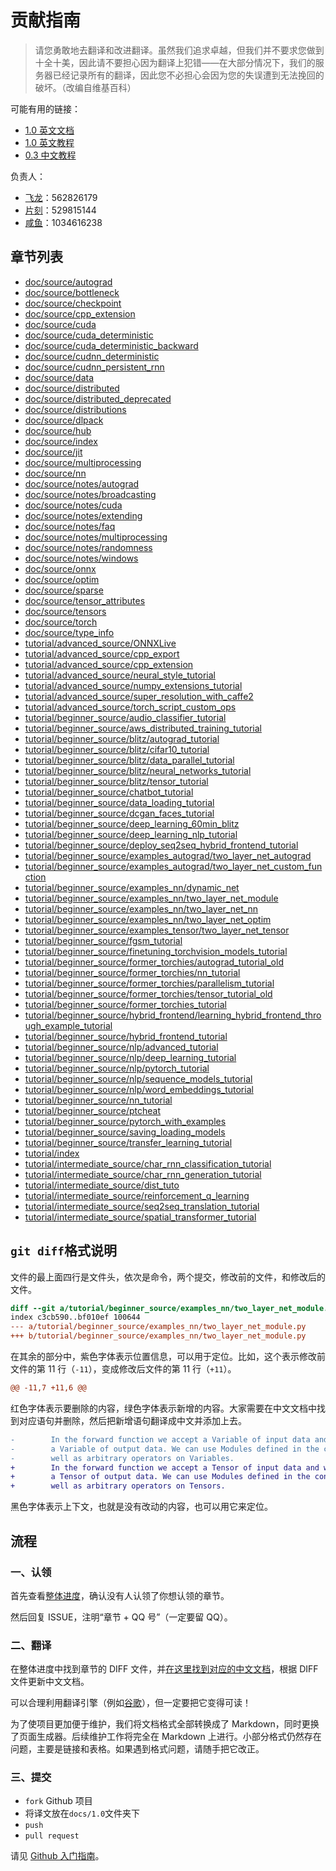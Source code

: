 # 贡献指南

> 请您勇敢地去翻译和改进翻译。虽然我们追求卓越，但我们并不要求您做到十全十美，因此请不要担心因为翻译上犯错——在大部分情况下，我们的服务器已经记录所有的翻译，因此您不必担心会因为您的失误遭到无法挽回的破坏。（改编自维基百科）

可能有用的链接：

+   [1.0 英文文档](https://pytorch.org/docs/)
+   [1.0 英文教程](https://pytorch.org/tutorials/)
+   [0.3 中文教程](https://pytorch.apachecn.org/#/docs/0.3/)

负责人：

+   [飞龙](https://github.com/wizardforcel)：562826179
+   [片刻](https://github.com/jiangzhonglian)：529815144
+   [咸鱼](https://github.com/)：1034616238

## 章节列表

+   [doc/source/autograd](https://github.com/apachecn/pytorch-doc-zh/blob/master/diff/0.3-1.0/doc%252fsource%252fautograd.diff)
+   [doc/source/bottleneck](https://github.com/apachecn/pytorch-doc-zh/blob/master/diff/0.3-1.0/doc%252fsource%252fbottleneck.diff)
+   [doc/source/checkpoint](https://github.com/apachecn/pytorch-doc-zh/blob/master/diff/0.3-1.0/doc%252fsource%252fcheckpoint.diff)
+   [doc/source/cpp_extension](https://github.com/apachecn/pytorch-doc-zh/blob/master/diff/0.3-1.0/doc%252fsource%252fcpp_extension.diff)
+   [doc/source/cuda](https://github.com/apachecn/pytorch-doc-zh/blob/master/diff/0.3-1.0/doc%252fsource%252fcuda.diff)
+   [doc/source/cuda_deterministic](https://github.com/apachecn/pytorch-doc-zh/blob/master/diff/0.3-1.0/doc%252fsource%252fcuda_deterministic.diff)
+   [doc/source/cuda_deterministic_backward](https://github.com/apachecn/pytorch-doc-zh/blob/master/diff/0.3-1.0/doc%252fsource%252fcuda_deterministic_backward.diff)
+   [doc/source/cudnn_deterministic](https://github.com/apachecn/pytorch-doc-zh/blob/master/diff/0.3-1.0/doc%252fsource%252fcudnn_deterministic.diff)
+   [doc/source/cudnn_persistent_rnn](https://github.com/apachecn/pytorch-doc-zh/blob/master/diff/0.3-1.0/doc%252fsource%252fcudnn_persistent_rnn.diff)
+   [doc/source/data](https://github.com/apachecn/pytorch-doc-zh/blob/master/diff/0.3-1.0/doc%252fsource%252fdata.diff)
+   [doc/source/distributed](https://github.com/apachecn/pytorch-doc-zh/blob/master/diff/0.3-1.0/doc%252fsource%252fdistributed.diff)
+   [doc/source/distributed_deprecated](https://github.com/apachecn/pytorch-doc-zh/blob/master/diff/0.3-1.0/doc%252fsource%252fdistributed_deprecated.diff)
+   [doc/source/distributions](https://github.com/apachecn/pytorch-doc-zh/blob/master/diff/0.3-1.0/doc%252fsource%252fdistributions.diff)
+   [doc/source/dlpack](https://github.com/apachecn/pytorch-doc-zh/blob/master/diff/0.3-1.0/doc%252fsource%252fdlpack.diff)
+   [doc/source/hub](https://github.com/apachecn/pytorch-doc-zh/blob/master/diff/0.3-1.0/doc%252fsource%252fhub.diff)
+   [doc/source/index](https://github.com/apachecn/pytorch-doc-zh/blob/master/diff/0.3-1.0/doc%252fsource%252findex.diff)
+   [doc/source/jit](https://github.com/apachecn/pytorch-doc-zh/blob/master/diff/0.3-1.0/doc%252fsource%252fjit.diff)
+   [doc/source/multiprocessing](https://github.com/apachecn/pytorch-doc-zh/blob/master/diff/0.3-1.0/doc%252fsource%252fmultiprocessing.diff)
+   [doc/source/nn](https://github.com/apachecn/pytorch-doc-zh/blob/master/diff/0.3-1.0/doc%252fsource%252fnn.diff)
+   [doc/source/notes/autograd](https://github.com/apachecn/pytorch-doc-zh/blob/master/diff/0.3-1.0/doc%252fsource%252fnotes%252fautograd.diff)
+   [doc/source/notes/broadcasting](https://github.com/apachecn/pytorch-doc-zh/blob/master/diff/0.3-1.0/doc%252fsource%252fnotes%252fbroadcasting.diff)
+   [doc/source/notes/cuda](https://github.com/apachecn/pytorch-doc-zh/blob/master/diff/0.3-1.0/doc%252fsource%252fnotes%252fcuda.diff)
+   [doc/source/notes/extending](https://github.com/apachecn/pytorch-doc-zh/blob/master/diff/0.3-1.0/doc%252fsource%252fnotes%252fextending.diff)
+   [doc/source/notes/faq](https://github.com/apachecn/pytorch-doc-zh/blob/master/diff/0.3-1.0/doc%252fsource%252fnotes%252ffaq.diff)
+   [doc/source/notes/multiprocessing](https://github.com/apachecn/pytorch-doc-zh/blob/master/diff/0.3-1.0/doc%252fsource%252fnotes%252fmultiprocessing.diff)
+   [doc/source/notes/randomness](https://github.com/apachecn/pytorch-doc-zh/blob/master/diff/0.3-1.0/doc%252fsource%252fnotes%252frandomness.diff)
+   [doc/source/notes/windows](https://github.com/apachecn/pytorch-doc-zh/blob/master/diff/0.3-1.0/doc%252fsource%252fnotes%252fwindows.diff)
+   [doc/source/onnx](https://github.com/apachecn/pytorch-doc-zh/blob/master/diff/0.3-1.0/doc%252fsource%252fonnx.diff)
+   [doc/source/optim](https://github.com/apachecn/pytorch-doc-zh/blob/master/diff/0.3-1.0/doc%252fsource%252foptim.diff)
+   [doc/source/sparse](https://github.com/apachecn/pytorch-doc-zh/blob/master/diff/0.3-1.0/doc%252fsource%252fsparse.diff)
+   [doc/source/tensor_attributes](https://github.com/apachecn/pytorch-doc-zh/blob/master/diff/0.3-1.0/doc%252fsource%252ftensor_attributes.diff)
+   [doc/source/tensors](https://github.com/apachecn/pytorch-doc-zh/blob/master/diff/0.3-1.0/doc%252fsource%252ftensors.diff)
+   [doc/source/torch](https://github.com/apachecn/pytorch-doc-zh/blob/master/diff/0.3-1.0/doc%252fsource%252ftorch.diff)
+   [doc/source/type_info](https://github.com/apachecn/pytorch-doc-zh/blob/master/diff/0.3-1.0/doc%252fsource%252ftype_info.diff)
+   [tutorial/advanced_source/ONNXLive](https://github.com/apachecn/pytorch-doc-zh/blob/master/diff/0.3-1.0/tutorial%252fadvanced_source%252fONNXLive.diff)
+   [tutorial/advanced_source/cpp_export](https://github.com/apachecn/pytorch-doc-zh/blob/master/diff/0.3-1.0/tutorial%252fadvanced_source%252fcpp_export.diff)
+   [tutorial/advanced_source/cpp_extension](https://github.com/apachecn/pytorch-doc-zh/blob/master/diff/0.3-1.0/tutorial%252fadvanced_source%252fcpp_extension.diff)
+   [tutorial/advanced_source/neural_style_tutorial](https://github.com/apachecn/pytorch-doc-zh/blob/master/diff/0.3-1.0/tutorial%252fadvanced_source%252fneural_style_tutorial.diff)
+   [tutorial/advanced_source/numpy_extensions_tutorial](https://github.com/apachecn/pytorch-doc-zh/blob/master/diff/0.3-1.0/tutorial%252fadvanced_source%252fnumpy_extensions_tutorial.diff)
+   [tutorial/advanced_source/super_resolution_with_caffe2](https://github.com/apachecn/pytorch-doc-zh/blob/master/diff/0.3-1.0/tutorial%252fadvanced_source%252fsuper_resolution_with_caffe2.diff)
+   [tutorial/advanced_source/torch_script_custom_ops](https://github.com/apachecn/pytorch-doc-zh/blob/master/diff/0.3-1.0/tutorial%252fadvanced_source%252ftorch_script_custom_ops.diff)
+   [tutorial/beginner_source/audio_classifier_tutorial](https://github.com/apachecn/pytorch-doc-zh/blob/master/diff/0.3-1.0/tutorial%252fbeginner_source%252faudio_classifier_tutorial.diff)
+   [tutorial/beginner_source/aws_distributed_training_tutorial](https://github.com/apachecn/pytorch-doc-zh/blob/master/diff/0.3-1.0/tutorial%252fbeginner_source%252faws_distributed_training_tutorial.diff)
+   [tutorial/beginner_source/blitz/autograd_tutorial](https://github.com/apachecn/pytorch-doc-zh/blob/master/diff/0.3-1.0/tutorial%252fbeginner_source%252fblitz%252fautograd_tutorial.diff)
+   [tutorial/beginner_source/blitz/cifar10_tutorial](https://github.com/apachecn/pytorch-doc-zh/blob/master/diff/0.3-1.0/tutorial%252fbeginner_source%252fblitz%252fcifar10_tutorial.diff)
+   [tutorial/beginner_source/blitz/data_parallel_tutorial](https://github.com/apachecn/pytorch-doc-zh/blob/master/diff/0.3-1.0/tutorial%252fbeginner_source%252fblitz%252fdata_parallel_tutorial.diff)
+   [tutorial/beginner_source/blitz/neural_networks_tutorial](https://github.com/apachecn/pytorch-doc-zh/blob/master/diff/0.3-1.0/tutorial%252fbeginner_source%252fblitz%252fneural_networks_tutorial.diff)
+   [tutorial/beginner_source/blitz/tensor_tutorial](https://github.com/apachecn/pytorch-doc-zh/blob/master/diff/0.3-1.0/tutorial%252fbeginner_source%252fblitz%252ftensor_tutorial.diff)
+   [tutorial/beginner_source/chatbot_tutorial](https://github.com/apachecn/pytorch-doc-zh/blob/master/diff/0.3-1.0/tutorial%252fbeginner_source%252fchatbot_tutorial.diff)
+   [tutorial/beginner_source/data_loading_tutorial](https://github.com/apachecn/pytorch-doc-zh/blob/master/diff/0.3-1.0/tutorial%252fbeginner_source%252fdata_loading_tutorial.diff)
+   [tutorial/beginner_source/dcgan_faces_tutorial](https://github.com/apachecn/pytorch-doc-zh/blob/master/diff/0.3-1.0/tutorial%252fbeginner_source%252fdcgan_faces_tutorial.diff)
+   [tutorial/beginner_source/deep_learning_60min_blitz](https://github.com/apachecn/pytorch-doc-zh/blob/master/diff/0.3-1.0/tutorial%252fbeginner_source%252fdeep_learning_60min_blitz.diff)
+   [tutorial/beginner_source/deep_learning_nlp_tutorial](https://github.com/apachecn/pytorch-doc-zh/blob/master/diff/0.3-1.0/tutorial%252fbeginner_source%252fdeep_learning_nlp_tutorial.diff)
+   [tutorial/beginner_source/deploy_seq2seq_hybrid_frontend_tutorial](https://github.com/apachecn/pytorch-doc-zh/blob/master/diff/0.3-1.0/tutorial%252fbeginner_source%252fdeploy_seq2seq_hybrid_frontend_tutorial.diff)
+   [tutorial/beginner_source/examples_autograd/two_layer_net_autograd](https://github.com/apachecn/pytorch-doc-zh/blob/master/diff/0.3-1.0/tutorial%252fbeginner_source%252fexamples_autograd%252ftwo_layer_net_autograd.diff)
+   [tutorial/beginner_source/examples_autograd/two_layer_net_custom_function](https://github.com/apachecn/pytorch-doc-zh/blob/master/diff/0.3-1.0/tutorial%252fbeginner_source%252fexamples_autograd%252ftwo_layer_net_custom_function.diff)
+   [tutorial/beginner_source/examples_nn/dynamic_net](https://github.com/apachecn/pytorch-doc-zh/blob/master/diff/0.3-1.0/tutorial%252fbeginner_source%252fexamples_nn%252fdynamic_net.diff)
+   [tutorial/beginner_source/examples_nn/two_layer_net_module](https://github.com/apachecn/pytorch-doc-zh/blob/master/diff/0.3-1.0/tutorial%252fbeginner_source%252fexamples_nn%252ftwo_layer_net_module.diff)
+   [tutorial/beginner_source/examples_nn/two_layer_net_nn](https://github.com/apachecn/pytorch-doc-zh/blob/master/diff/0.3-1.0/tutorial%252fbeginner_source%252fexamples_nn%252ftwo_layer_net_nn.diff)
+   [tutorial/beginner_source/examples_nn/two_layer_net_optim](https://github.com/apachecn/pytorch-doc-zh/blob/master/diff/0.3-1.0/tutorial%252fbeginner_source%252fexamples_nn%252ftwo_layer_net_optim.diff)
+   [tutorial/beginner_source/examples_tensor/two_layer_net_tensor](https://github.com/apachecn/pytorch-doc-zh/blob/master/diff/0.3-1.0/tutorial%252fbeginner_source%252fexamples_tensor%252ftwo_layer_net_tensor.diff)
+   [tutorial/beginner_source/fgsm_tutorial](https://github.com/apachecn/pytorch-doc-zh/blob/master/diff/0.3-1.0/tutorial%252fbeginner_source%252ffgsm_tutorial.diff)
+   [tutorial/beginner_source/finetuning_torchvision_models_tutorial](https://github.com/apachecn/pytorch-doc-zh/blob/master/diff/0.3-1.0/tutorial%252fbeginner_source%252ffinetuning_torchvision_models_tutorial.diff)
+   [tutorial/beginner_source/former_torchies/autograd_tutorial_old](https://github.com/apachecn/pytorch-doc-zh/blob/master/diff/0.3-1.0/tutorial%252fbeginner_source%252fformer_torchies%252fautograd_tutorial_old.diff)
+   [tutorial/beginner_source/former_torchies/nn_tutorial](https://github.com/apachecn/pytorch-doc-zh/blob/master/diff/0.3-1.0/tutorial%252fbeginner_source%252fformer_torchies%252fnn_tutorial.diff)
+   [tutorial/beginner_source/former_torchies/parallelism_tutorial](https://github.com/apachecn/pytorch-doc-zh/blob/master/diff/0.3-1.0/tutorial%252fbeginner_source%252fformer_torchies%252fparallelism_tutorial.diff)
+   [tutorial/beginner_source/former_torchies/tensor_tutorial_old](https://github.com/apachecn/pytorch-doc-zh/blob/master/diff/0.3-1.0/tutorial%252fbeginner_source%252fformer_torchies%252ftensor_tutorial_old.diff)
+   [tutorial/beginner_source/former_torchies_tutorial](https://github.com/apachecn/pytorch-doc-zh/blob/master/diff/0.3-1.0/tutorial%252fbeginner_source%252fformer_torchies_tutorial.diff)
+   [tutorial/beginner_source/hybrid_frontend/learning_hybrid_frontend_through_example_tutorial](https://github.com/apachecn/pytorch-doc-zh/blob/master/diff/0.3-1.0/tutorial%252fbeginner_source%252fhybrid_frontend%252flearning_hybrid_frontend_through_example_tutorial.diff)
+   [tutorial/beginner_source/hybrid_frontend_tutorial](https://github.com/apachecn/pytorch-doc-zh/blob/master/diff/0.3-1.0/tutorial%252fbeginner_source%252fhybrid_frontend_tutorial.diff)
+   [tutorial/beginner_source/nlp/advanced_tutorial](https://github.com/apachecn/pytorch-doc-zh/blob/master/diff/0.3-1.0/tutorial%252fbeginner_source%252fnlp%252fadvanced_tutorial.diff)
+   [tutorial/beginner_source/nlp/deep_learning_tutorial](https://github.com/apachecn/pytorch-doc-zh/blob/master/diff/0.3-1.0/tutorial%252fbeginner_source%252fnlp%252fdeep_learning_tutorial.diff)
+   [tutorial/beginner_source/nlp/pytorch_tutorial](https://github.com/apachecn/pytorch-doc-zh/blob/master/diff/0.3-1.0/tutorial%252fbeginner_source%252fnlp%252fpytorch_tutorial.diff)
+   [tutorial/beginner_source/nlp/sequence_models_tutorial](https://github.com/apachecn/pytorch-doc-zh/blob/master/diff/0.3-1.0/tutorial%252fbeginner_source%252fnlp%252fsequence_models_tutorial.diff)
+   [tutorial/beginner_source/nlp/word_embeddings_tutorial](https://github.com/apachecn/pytorch-doc-zh/blob/master/diff/0.3-1.0/tutorial%252fbeginner_source%252fnlp%252fword_embeddings_tutorial.diff)
+   [tutorial/beginner_source/nn_tutorial](https://github.com/apachecn/pytorch-doc-zh/blob/master/diff/0.3-1.0/tutorial%252fbeginner_source%252fnn_tutorial.diff)
+   [tutorial/beginner_source/ptcheat](https://github.com/apachecn/pytorch-doc-zh/blob/master/diff/0.3-1.0/tutorial%252fbeginner_source%252fptcheat.diff)
+   [tutorial/beginner_source/pytorch_with_examples](https://github.com/apachecn/pytorch-doc-zh/blob/master/diff/0.3-1.0/tutorial%252fbeginner_source%252fpytorch_with_examples.diff)
+   [tutorial/beginner_source/saving_loading_models](https://github.com/apachecn/pytorch-doc-zh/blob/master/diff/0.3-1.0/tutorial%252fbeginner_source%252fsaving_loading_models.diff)
+   [tutorial/beginner_source/transfer_learning_tutorial](https://github.com/apachecn/pytorch-doc-zh/blob/master/diff/0.3-1.0/tutorial%252fbeginner_source%252ftransfer_learning_tutorial.diff)
+   [tutorial/index](https://github.com/apachecn/pytorch-doc-zh/blob/master/diff/0.3-1.0/tutorial%252findex.diff)
+   [tutorial/intermediate_source/char_rnn_classification_tutorial](https://github.com/apachecn/pytorch-doc-zh/blob/master/diff/0.3-1.0/tutorial%252fintermediate_source%252fchar_rnn_classification_tutorial.diff)
+   [tutorial/intermediate_source/char_rnn_generation_tutorial](https://github.com/apachecn/pytorch-doc-zh/blob/master/diff/0.3-1.0/tutorial%252fintermediate_source%252fchar_rnn_generation_tutorial.diff)
+   [tutorial/intermediate_source/dist_tuto](https://github.com/apachecn/pytorch-doc-zh/blob/master/diff/0.3-1.0/tutorial%252fintermediate_source%252fdist_tuto.diff)
+   [tutorial/intermediate_source/reinforcement_q_learning](https://github.com/apachecn/pytorch-doc-zh/blob/master/diff/0.3-1.0/tutorial%252fintermediate_source%252freinforcement_q_learning.diff)
+   [tutorial/intermediate_source/seq2seq_translation_tutorial](https://github.com/apachecn/pytorch-doc-zh/blob/master/diff/0.3-1.0/tutorial%252fintermediate_source%252fseq2seq_translation_tutorial.diff)
+   [tutorial/intermediate_source/spatial_transformer_tutorial](https://github.com/apachecn/pytorch-doc-zh/blob/master/diff/0.3-1.0/tutorial%252fintermediate_source%252fspatial_transformer_tutorial.diff)

## `git diff`格式说明

文件的最上面四行是文件头，依次是命令，两个提交，修改前的文件，和修改后的文件。

```diff
diff --git a/tutorial/beginner_source/examples_nn/two_layer_net_module.py b/tutorial/beginner_source/examples_nn/two_layer_net_module.py
index c3cb590..bf010ef 100644
--- a/tutorial/beginner_source/examples_nn/two_layer_net_module.py
+++ b/tutorial/beginner_source/examples_nn/two_layer_net_module.py
```

在其余的部分中，紫色字体表示位置信息，可以用于定位。比如，这个表示修改前文件的第 11 行（`-11`），变成修改后文件的第 11 行（`+11`）。


```diff
@@ -11,7 +11,6 @@
```

红色字体表示要删除的内容，绿色字体表示新增的内容。大家需要在中文文档中找到对应语句并删除，然后把新增语句翻译成中文并添加上去。

```diff
-        In the forward function we accept a Variable of input data and we must return
-        a Variable of output data. We can use Modules defined in the constructor as
-        well as arbitrary operators on Variables.
+        In the forward function we accept a Tensor of input data and we must return
+        a Tensor of output data. We can use Modules defined in the constructor as
+        well as arbitrary operators on Tensors.
```

黑色字体表示上下文，也就是没有改动的内容，也可以用它来定位。

## 流程

### 一、认领

首先查看[整体进度](https://github.com/apachecn/pytorch-doc-zh/issues/274)，确认没有人认领了你想认领的章节。
 
然后回复 ISSUE，注明“章节 + QQ 号”（一定要留 QQ）。

### 二、翻译

在整体进度中找到章节的 DIFF 文件，并[在这里找到对应的中文文档](https://github.com/apachecn/pytorch-doc-zh/tree/master/docs/1.0)，根据 DIFF 文件更新中文文档。

可以合理利用翻译引擎（例如[谷歌](https://translate.google.cn/)），但一定要把它变得可读！

为了使项目更加便于维护，我们将文档格式全部转换成了 Markdown，同时更换了页面生成器。后续维护工作将完全在 Markdown 上进行。小部分格式仍然存在问题，主要是链接和表格。如果遇到格式问题，请随手把它改正。

### 三、提交

+   `fork` Github 项目
+   将译文放在`docs/1.0`文件夹下
+   `push`
+   `pull request`

请见 [Github 入门指南](https://github.com/apachecn/kaggle/blob/dev/docs/GitHub)。
